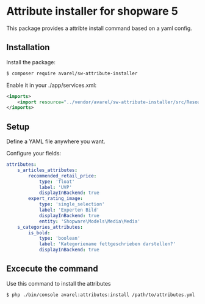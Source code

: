 # Attribute installer for shopware 5

This package provides a attribte install command based on a yaml config.

## Installation

Install the package:

```bash
$ composer require avarel/sw-attribute-installer
```

Enable it in your ./app/services.xml:

````xml
<imports>
    <import resource="../vendor/avarel/sw-attribute-installer/src/Resources/services.xml"/>
</imports>
````

## Setup

Define a YAML file anywhere you want.

Configure your fields:

```yaml
attributes:
    s_articles_attributes:
        recommended_retail_price:
            type: 'float'
            label: 'UVP'
            displayInBackend: true
        expert_rating_image:
            type: 'single_selection'
            label: 'Experten Bild'
            displayInBackend: true
            entity: 'Shopware\Models\Media\Media'
    s_categories_attributes:
        is_bold:
            type: 'boolean'
            label: 'Kategoriename fettgeschrieben darstellen?'
            displayInBackend: true

```

## Excecute the command

Use this command to install the attributes

```bash
$ php ./bin/console avarel:attributes:install /path/to/attributes.yml
```